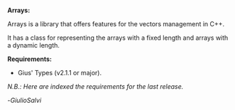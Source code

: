 **Arrays:**

Arrays is a library that offers features for the vectors management in C++.

It has a class for representing the arrays with a fixed length and arrays with a dynamic length.

**Requirements:**

* Gius' Types (v2.1.1 or major).

*N.B.: Here are indexed the requirements for the last release.*

-*GiulioSalvi*
